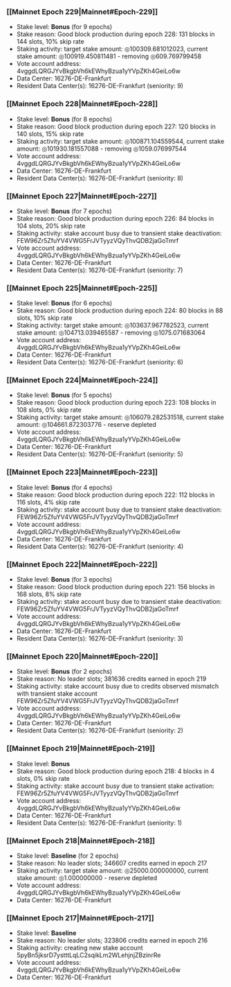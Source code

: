 ### [[Mainnet Epoch 229|Mainnet#Epoch-229]]
* Stake level: **Bonus** (for 9 epochs)
* Stake reason: Good block production during epoch 228: 131 blocks in 144 slots, 10% skip rate
* Staking activity: target stake amount: ◎100309.681012023, current stake amount: ◎100919.450811481 - removing ◎609.769799458
* Vote account address: 4vggdLQRGJYvBkgbVh6kEWhyBzua1yYVpZKh4GeiLo6w
* Data Center: 16276-DE-Frankfurt
* Resident Data Center(s): 16276-DE-Frankfurt (seniority: 9)
### [[Mainnet Epoch 228|Mainnet#Epoch-228]]
* Stake level: **Bonus** (for 8 epochs)
* Stake reason: Good block production during epoch 227: 120 blocks in 140 slots, 15% skip rate
* Staking activity: target stake amount: ◎100871.104559544, current stake amount: ◎101930.181557088 - removing ◎1059.076997544
* Vote account address: 4vggdLQRGJYvBkgbVh6kEWhyBzua1yYVpZKh4GeiLo6w
* Data Center: 16276-DE-Frankfurt
* Resident Data Center(s): 16276-DE-Frankfurt (seniority: 8)
### [[Mainnet Epoch 227|Mainnet#Epoch-227]]
* Stake level: **Bonus** (for 7 epochs)
* Stake reason: Good block production during epoch 226: 84 blocks in 104 slots, 20% skip rate
* Staking activity: stake account busy due to transient stake deactivation: FEW96Zr5ZfuYV4VWG5FrJVTyyzVQyThvQDB2jaGoTmrf
* Vote account address: 4vggdLQRGJYvBkgbVh6kEWhyBzua1yYVpZKh4GeiLo6w
* Data Center: 16276-DE-Frankfurt
* Resident Data Center(s): 16276-DE-Frankfurt (seniority: 7)
### [[Mainnet Epoch 225|Mainnet#Epoch-225]]
* Stake level: **Bonus** (for 6 epochs)
* Stake reason: Good block production during epoch 224: 80 blocks in 88 slots, 10% skip rate
* Staking activity: target stake amount: ◎103637.967782523, current stake amount: ◎104713.039465587 - removing ◎1075.071683064
* Vote account address: 4vggdLQRGJYvBkgbVh6kEWhyBzua1yYVpZKh4GeiLo6w
* Data Center: 16276-DE-Frankfurt
* Resident Data Center(s): 16276-DE-Frankfurt (seniority: 6)
### [[Mainnet Epoch 224|Mainnet#Epoch-224]]
* Stake level: **Bonus** (for 5 epochs)
* Stake reason: Good block production during epoch 223: 108 blocks in 108 slots, 0% skip rate
* Staking activity: target stake amount: ◎106079.282531518, current stake amount: ◎104661.872303776 - reserve depleted
* Vote account address: 4vggdLQRGJYvBkgbVh6kEWhyBzua1yYVpZKh4GeiLo6w
* Data Center: 16276-DE-Frankfurt
* Resident Data Center(s): 16276-DE-Frankfurt (seniority: 5)
### [[Mainnet Epoch 223|Mainnet#Epoch-223]]
* Stake level: **Bonus** (for 4 epochs)
* Stake reason: Good block production during epoch 222: 112 blocks in 116 slots, 4% skip rate
* Staking activity: stake account busy due to transient stake deactivation: FEW96Zr5ZfuYV4VWG5FrJVTyyzVQyThvQDB2jaGoTmrf
* Vote account address: 4vggdLQRGJYvBkgbVh6kEWhyBzua1yYVpZKh4GeiLo6w
* Data Center: 16276-DE-Frankfurt
* Resident Data Center(s): 16276-DE-Frankfurt (seniority: 4)
### [[Mainnet Epoch 222|Mainnet#Epoch-222]]
* Stake level: **Bonus** (for 3 epochs)
* Stake reason: Good block production during epoch 221: 156 blocks in 168 slots, 8% skip rate
* Staking activity: stake account busy due to transient stake deactivation: FEW96Zr5ZfuYV4VWG5FrJVTyyzVQyThvQDB2jaGoTmrf
* Vote account address: 4vggdLQRGJYvBkgbVh6kEWhyBzua1yYVpZKh4GeiLo6w
* Data Center: 16276-DE-Frankfurt
* Resident Data Center(s): 16276-DE-Frankfurt (seniority: 3)
### [[Mainnet Epoch 220|Mainnet#Epoch-220]]
* Stake level: **Bonus** (for 2 epochs)
* Stake reason: No leader slots; 381636 credits earned in epoch 219
* Staking activity: stake account busy due to credits observed mismatch with transient stake account FEW96Zr5ZfuYV4VWG5FrJVTyyzVQyThvQDB2jaGoTmrf
* Vote account address: 4vggdLQRGJYvBkgbVh6kEWhyBzua1yYVpZKh4GeiLo6w
* Data Center: 16276-DE-Frankfurt
* Resident Data Center(s): 16276-DE-Frankfurt (seniority: 2)
### [[Mainnet Epoch 219|Mainnet#Epoch-219]]
* Stake level: **Bonus**
* Stake reason: Good block production during epoch 218: 4 blocks in 4 slots, 0% skip rate
* Staking activity: stake account busy due to transient stake activation: FEW96Zr5ZfuYV4VWG5FrJVTyyzVQyThvQDB2jaGoTmrf
* Vote account address: 4vggdLQRGJYvBkgbVh6kEWhyBzua1yYVpZKh4GeiLo6w
* Data Center: 16276-DE-Frankfurt
* Resident Data Center(s): 16276-DE-Frankfurt (seniority: 1)
### [[Mainnet Epoch 218|Mainnet#Epoch-218]]
* Stake level: **Baseline** (for 2 epochs)
* Stake reason: No leader slots; 346607 credits earned in epoch 217
* Staking activity: target stake amount: ◎25000.000000000, current stake amount: ◎1.000000000 - reserve depleted
* Vote account address: 4vggdLQRGJYvBkgbVh6kEWhyBzua1yYVpZKh4GeiLo6w
* Data Center: 16276-DE-Frankfurt
### [[Mainnet Epoch 217|Mainnet#Epoch-217]]
* Stake level: **Baseline**
* Stake reason: No leader slots; 323806 credits earned in epoch 216
* Staking activity: creating new stake account 5pyBn5jksrD7ystttLqLC2sqikLm2WLehjnjZBzinrRe
* Vote account address: 4vggdLQRGJYvBkgbVh6kEWhyBzua1yYVpZKh4GeiLo6w
* Data Center: 16276-DE-Frankfurt